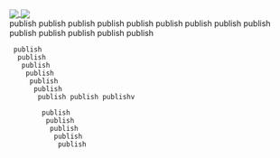 <a href='#'>
<img align="center" src="https://github-readme-stats.vercel.app/api/top-langs/?username=wangtianrui&hide_border=true&layout=compact&langs_count=8&exclude_repo=InnoFang.github.io" />
<img align="center" src='https://github-readme-stats.vercel.app/api?username=wangtianrui&show_icons=true&theme=flag-india&hide_border=true&count_private=true&hide=contribs'>
</a>
<div>
    publish
     publish
     publish
     publish
     publish
     publish
     publish
     publish
     publish
     publish
     publish
     publish
     publish publish
    
     publish
      publish
       publish
        publish
         publish
          publish
           publish publish publishv
           
            publish
             publish
              publish
               publish
                publish
</div>

